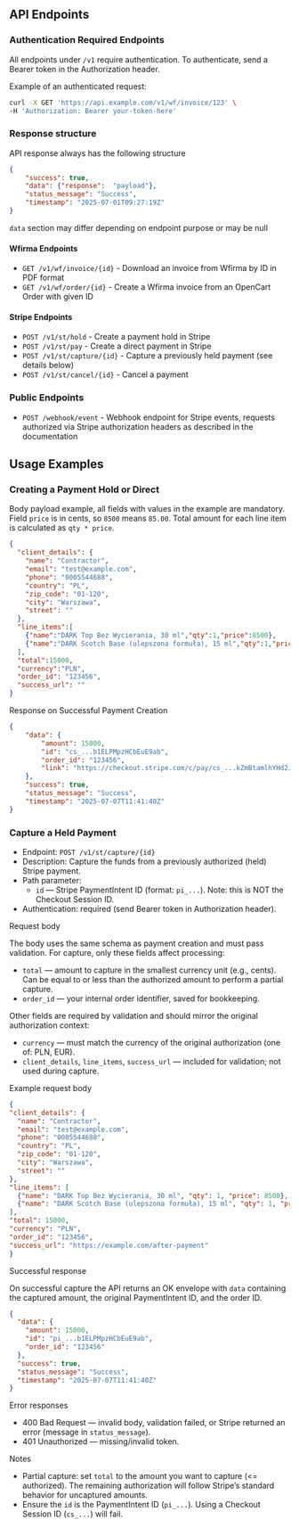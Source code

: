 ## API Endpoints

### Authentication Required Endpoints

All endpoints under `/v1` require authentication. To authenticate, send a Bearer token in the Authorization header.

Example of an authenticated request:

```bash
curl -X GET 'https://api.example.com/v1/wf/invoice/123' \
-H 'Authorization: Bearer your-token-here'
```
### Response structure

API response always has the following structure

```json
{
    "success": true,
    "data": {"response":  "payload"},
    "status_message": "Success",
    "timestamp": "2025-07-01T09:27:19Z"
}
```
`data` section may differ depending on endpoint purpose or may be null

#### Wfirma Endpoints

- `GET /v1/wf/invoice/{id}` - Download an invoice from Wfirma by ID in PDF format
- `GET /v1/wf/order/{id}` - Create a Wfirma invoice from an OpenCart Order with given ID

#### Stripe Endpoints

- `POST /v1/st/hold` - Create a payment hold in Stripe
- `POST /v1/st/pay` - Create a direct payment in Stripe
- `POST /v1/st/capture/{id}` - Capture a previously held payment (see details below)
- `POST /v1/st/cancel/{id}` - Cancel a payment

### Public Endpoints

- `POST /webhook/event` - Webhook endpoint for Stripe events, requests authorized via Stripe authorization headers as described in the documentation

## Usage Examples

### Creating a Payment Hold or Direct
Body payload example, all fields with values in the example are mandatory.
Field `price` is in cents, so `8500` means `85.00`. Total amount for each line item is calculated as `qty * price`.

```json
{
  "client_details": {
    "name": "Contractor",
    "email": "test@example.com",
    "phone": "0005544688",
    "country": "PL",
    "zip_code": "01-120",
    "city": "Warszawa",
    "street": ""
  },
  "line_items":[
    {"name":"DARK Top Bez Wycierania, 30 ml","qty":1,"price":8500},
    {"name":"DARK Scotch Base (ulepszona formuła), 15 ml","qty":1,"price":6500}
  ],
  "total":15000,
  "currency":"PLN",
  "order_id": "123456",
  "success_url": ""
}
```

Response on Successful Payment Creation

```json
{
    "data": {
        "amount": 15000,
        "id": "cs_...b1ELPMpzHCbEuE9ab",
        "order_id": "123456",
        "link": "https://checkout.stripe.com/c/pay/cs_...kZmBtamlhYHd2Jz9xd3BgeCUl"
    },
    "success": true,
    "status_message": "Success",
    "timestamp": "2025-07-07T11:41:40Z"
}
```

### Capture a Held Payment

- Endpoint: `POST /v1/st/capture/{id}`
- Description: Capture the funds from a previously authorized (held) Stripe payment.
- Path parameter:
  - `id` — Stripe PaymentIntent ID (format: `pi_...`). Note: this is NOT the Checkout Session ID.
- Authentication: required (send Bearer token in Authorization header).

Request body

The body uses the same schema as payment creation and must pass validation. For capture, only these fields affect processing:
- `total` — amount to capture in the smallest currency unit (e.g., cents). Can be equal to or less than the authorized amount to perform a partial capture.
- `order_id` — your internal order identifier, saved for bookkeeping.

Other fields are required by validation and should mirror the original authorization context:
- `currency` — must match the currency of the original authorization (one of: PLN, EUR).
- `client_details`, `line_items`, `success_url` — included for validation; not used during capture.

Example request body

```json
{
"client_details": {
  "name": "Contractor",
  "email": "test@example.com",
  "phone": "0005544688",
  "country": "PL",
  "zip_code": "01-120",
  "city": "Warszawa",
  "street": ""
},
"line_items": [
  {"name": "DARK Top Bez Wycierania, 30 ml", "qty": 1, "price": 8500},
  {"name": "DARK Scotch Base (ulepszona formuła), 15 ml", "qty": 1, "price": 6500}
],
"total": 15000,
"currency": "PLN",
"order_id": "123456",
"success_url": "https://example.com/after-payment"
}
```

Successful response

On successful capture the API returns an OK envelope with `data` containing the captured amount, the original PaymentIntent ID, and the order ID.

```json
{
  "data": {
    "amount": 15000,
    "id": "pi_...b1ELPMpzHCbEuE9ab",
    "order_id": "123456"
  },
  "success": true,
  "status_message": "Success",
  "timestamp": "2025-07-07T11:41:40Z"
}
```

Error responses

- 400 Bad Request — invalid body, validation failed, or Stripe returned an error (message in `status_message`).
- 401 Unauthorized — missing/invalid token.

Notes

- Partial capture: set `total` to the amount you want to capture (<= authorized). The remaining authorization will follow Stripe’s standard behavior for uncaptured amounts.
- Ensure the `id` is the PaymentIntent ID (`pi_...`). Using a Checkout Session ID (`cs_...`) will fail.